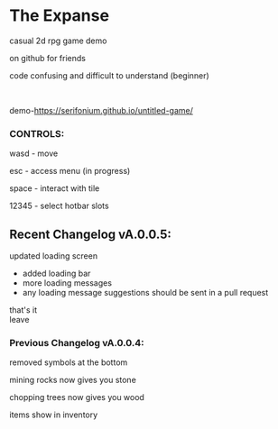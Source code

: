 # The Expanse
casual 2d rpg game demo

on github for friends

code confusing and difficult to understand (beginner)

<br>

demo-https://serifonium.github.io/untitled-game/

### CONTROLS:

wasd - move

esc - access menu (in progress)

space - interact with tile 

12345 - select hotbar slots




## Recent Changelog vA.0.0.5:

updated loading screen

-  added loading bar
-  more loading messages
-  any loading message suggestions should be sent in a pull request

that's it
<br>
leave

### Previous Changelog vA.0.0.4:

removed symbols at the bottom

mining rocks now gives you stone

chopping trees now gives you wood

items show in inventory


